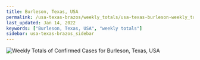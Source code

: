 ```yaml
---
title: Burleson, Texas, USA
permalink: /usa-texas-brazos/weekly_totals/usa-texas-burleson-weekly_totals.html
last_updated: Jan 14, 2022
keywords: ["Burleson, Texas, USA", "weekly totals"]
sidebar: usa-texas-brazos_sidebar
---
```


![Weekly Totals of Confirmed Cases for Burleson, Texas, USA](/covid_tracker/images/graphs/usa-texas-burleson-weekly_totals_graph.png)
